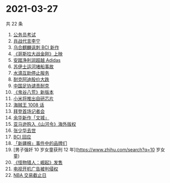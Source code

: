 # 2021-03-27

共 22 条

<!-- BEGIN -->
<!-- 最后更新时间 Sat Mar 27 2021 23:01:36 GMT+0800 (China Standard Time) -->

1. [公务员考试](https://www.zhihu.com/search?q=公务员)
2. [肖战代言李宁](https://www.zhihu.com/search?q=肖战)
3. [乌合麒麟讽刺 BCI 新作](https://www.zhihu.com/search?q=乌合麒麟)
4. [《哥斯拉大战金刚》上映](https://www.zhihu.com/search?q=哥斯拉大战金刚)
5. [安踏净利润超越 Adidas](https://www.zhihu.com/search?q=安踏净利润)
6. [苏伊士运河堵船事故](https://www.zhihu.com/search?q=苏伊士运河)
7. [水滴互助停止服务](https://www.zhihu.com/search?q=水滴关停)
8. [耐克阿迪股价大跌](https://www.zhihu.com/search?q=耐克阿迪)
9. [中国足协谴责耐克](https://www.zhihu.com/search?q=足协)
10. [《鬼谷八荒》新版本](https://www.zhihu.com/search?q=鬼谷八荒)
11. [小米将推出自研芯片](https://www.zhihu.com/search?q=小米)
12. [海贼王 1008 话](https://www.zhihu.com/search?q=海贼王)
13. [拜登首场记者会](https://www.zhihu.com/search?q=拜登)
14. [余华新作「文城」](https://www.zhihu.com/search?q=余华)
15. [亚马逊购入《山河令》海外版权](https://www.zhihu.com/search?q=亚马逊)
16. [张少华去世](https://www.zhihu.com/search?q=张少华)
17. [BCI 回应](https://www.zhihu.com/search?q=bci)
18. [「新疆棉」事件中的品牌们](https://www.zhihu.com/search?q=新疆棉)
19. [男子强奸 10 岁女童获刑 12 年](https://www.zhihu.com/search?q=10 岁女童)
20. [《怪物猎人：崛起》发售](https://www.zhihu.com/search?q=怪物猎人：崛起)
21. [电视开机广告被判侵权](https://www.zhihu.com/search?q=开机广告)
22. [NBA 交易截止日](https://www.zhihu.com/search?q=NBA)

<!-- END -->
